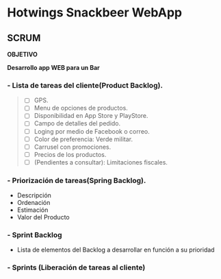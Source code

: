 # Hotwings Snackbeer WebApp
## SCRUM
**OBJETIVO**

**Desarrollo app WEB para un Bar**


### - Lista de tareas del cliente(Product Backlog).
  > - [ ] GPS.
  > - [ ] Menu de opciones de productos.
  > - [ ] Disponibilidad en App Store y PlayStore.
  > - [ ] Campo de detalles del pedido.
  > - [ ] Loging por medio de Facebook o correo.
  > - [ ] Color de preferencia: Verde militar.
  > - [ ] Carrusel con promociones.
  > - [ ] Precios de los productos.
  > - [ ] (Pendientes a consultar): Limitaciones fiscales.

### - Priorización de tareas(Spring Backlog).
  - Descripción
  - Ordenación
  - Estimación
  - Valor del Producto

### - Sprint Backlog
  - Lista de elementos del Backlog a desarrollar en función a su prioridad

### - Sprints (Liberación de tareas al cliente)
